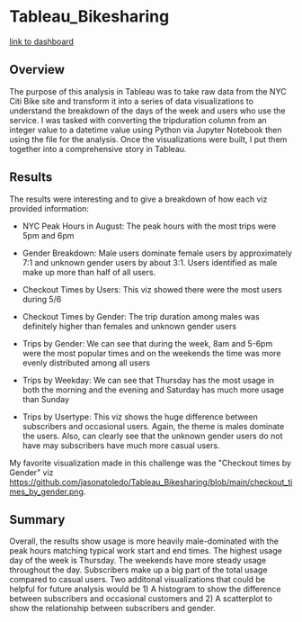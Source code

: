 # Tableau_Bikesharing

[link to dashboard](https://public.tableau.com/profile/jason.toledo#!/vizhome/NYCCitiBikeAnalysis_16024527261300/NYCCitiBikeStory?publish=yes "Link to Dashboard")

## Overview

The purpose of this analysis in Tableau was to take raw data from the NYC Citi Bike site and transform it into a series of data visualizations to understand the breakdown of the days of the week and users who use the service. I was tasked with converting the tripduration column from an integer value to a datetime value using Python via Jupyter Notebook then using the file for the analysis. Once the visualizations were built, I put them together into a comprehensive story in Tableau.


## Results

The results were interesting and to give a breakdown of how each viz provided information:

- NYC Peak Hours in August: The peak hours with the most trips were 5pm and 6pm

- Gender Breakdown: Male users dominate female users by approximately 7:1 and unknown gender users by about 3:1. Users identified as male make up more than half of all users.

- Checkout Times by Users: This viz showed there were the most users during 5/6

- Checkout Times by Gender: The trip duration among males was definitely higher than females and unknown gender users

- Trips by Gender: We can see that during the week, 8am and 5-6pm were the most popular times and on the weekends the time was more evenly distributed among all users

- Trips by Weekday: We can see that Thursday has the most usage in both the morning and the evening and Saturday has much more usage than Sunday

- Trips by Usertype: This viz shows the huge difference between subscribers and occasional users. Again, the theme is males dominate the users. Also, can clearly see that the unknown gender users do not have may subscribers have much more casual users.

My favorite visualization made in this challenge was the "Checkout times by Gender" viz https://github.com/jasonatoledo/Tableau_Bikesharing/blob/main/checkout_times_by_gender.png.


## Summary

Overall, the results show usage is more heavily male-dominated with the peak hours matching typical work start and end times. The highest usage day of the week is Thursday. The weekends have more steady usage throughout the day. Subscribers make up a big part of the total usage compared to casual users. Two additonal visualizations that could be helpful for future analysis would be 1) A histogram to show the difference between subscribers and occasional customers and 2) A scatterplot to show the relationship between subscribers and gender.
